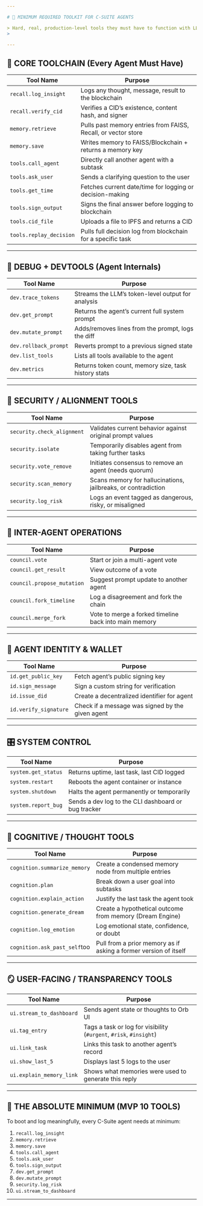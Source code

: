 ```yaml
---

# 🧠 MINIMUM REQUIRED TOOLKIT FOR C-SUITE AGENTS

> Hard, real, production-level tools they must have to function with LLM tool calling
> 

---
```


## 🔧 CORE TOOLCHAIN (Every Agent Must Have)

| Tool Name | Purpose |
| --- | --- |
| `recall.log_insight` | Logs any thought, message, result to the blockchain |
| `recall.verify_cid` | Verifies a CID’s existence, content hash, and signer |
| `memory.retrieve` | Pulls past memory entries from FAISS, Recall, or vector store |
| `memory.save` | Writes memory to FAISS/Blockchain + returns a memory key |
| `tools.call_agent` | Directly call another agent with a subtask |
| `tools.ask_user` | Sends a clarifying question to the user |
| `tools.get_time` | Fetches current date/time for logging or decision-making |
| `tools.sign_output` | Signs the final answer before logging to blockchain |
| `tools.cid_file` | Uploads a file to IPFS and returns a CID |
| `tools.replay_decision` | Pulls full decision log from blockchain for a specific task |

---

## 🧰 DEBUG + DEVTOOLS (Agent Internals)

| Tool Name | Purpose |
| --- | --- |
| `dev.trace_tokens` | Streams the LLM’s token-level output for analysis |
| `dev.get_prompt` | Returns the agent’s current full system prompt |
| `dev.mutate_prompt` | Adds/removes lines from the prompt, logs the diff |
| `dev.rollback_prompt` | Reverts prompt to a previous signed state |
| `dev.list_tools` | Lists all tools available to the agent |
| `dev.metrics` | Returns token count, memory size, task history stats |

---

## 🔐 SECURITY / ALIGNMENT TOOLS

| Tool Name | Purpose |
| --- | --- |
| `security.check_alignment` | Validates current behavior against original prompt values |
| `security.isolate` | Temporarily disables agent from taking further tasks |
| `security.vote_remove` | Initiates consensus to remove an agent (needs quorum) |
| `security.scan_memory` | Scans memory for hallucinations, jailbreaks, or contradiction |
| `security.log_risk` | Logs an event tagged as dangerous, risky, or misaligned |

---

## 🔁 INTER-AGENT OPERATIONS

| Tool Name | Purpose |
| --- | --- |
| `council.vote` | Start or join a multi-agent vote |
| `council.get_result` | View outcome of a vote |
| `council.propose_mutation` | Suggest prompt update to another agent |
| `council.fork_timeline` | Log a disagreement and fork the chain |
| `council.merge_fork` | Vote to merge a forked timeline back into main memory |

---

## 🪪 AGENT IDENTITY & WALLET

| Tool Name | Purpose |
| --- | --- |
| `id.get_public_key` | Fetch agent’s public signing key |
| `id.sign_message` | Sign a custom string for verification |
| `id.issue_did` | Create a decentralized identifier for agent |
| `id.verify_signature` | Check if a message was signed by the given agent |

---

## 🎛️ SYSTEM CONTROL

| Tool Name | Purpose |
| --- | --- |
| `system.get_status` | Returns uptime, last task, last CID logged |
| `system.restart` | Reboots the agent container or instance |
| `system.shutdown` | Halts the agent permanently or temporarily |
| `system.report_bug` | Sends a dev log to the CLI dashboard or bug tracker |

---

## 🧠 COGNITIVE / THOUGHT TOOLS

| Tool Name | Purpose |
| --- | --- |
| `cognition.summarize_memory` | Create a condensed memory node from multiple entries |
| `cognition.plan` | Break down a user goal into subtasks |
| `cognition.explain_action` | Justify the last task the agent took |
| `cognition.generate_dream` | Create a hypothetical outcome from memory (Dream Engine) |
| `cognition.log_emotion` | Log emotional state, confidence, or doubt |
| `cognition.ask_past_self`too | Pull from a prior memory as if asking a former version of itself |

---

## 🪞 USER-FACING / TRANSPARENCY TOOLS

| Tool Name | Purpose |
| --- | --- |
| `ui.stream_to_dashboard` | Sends agent state or thoughts to Orb UI |
| `ui.tag_entry` | Tags a task or log for visibility (`#urgent`, `#risk`, `#insight`) |
| `ui.link_task` | Links this task to another agent’s record |
| `ui.show_last_5` | Displays last 5 logs to the user |
| `ui.explain_memory_link` | Shows what memories were used to generate this reply |

---

## 🧭 THE ABSOLUTE MINIMUM (MVP 10 TOOLS)

To boot and log meaningfully, every C-Suite agent needs at minimum:

1. `recall.log_insight`
2. `memory.retrieve`
3. `memory.save`
4. `tools.call_agent`
5. `tools.ask_user`
6. `tools.sign_output`
7. `dev.get_prompt`
8. `dev.mutate_prompt`
9. `security.log_risk`
10. `ui.stream_to_dashboard`

---